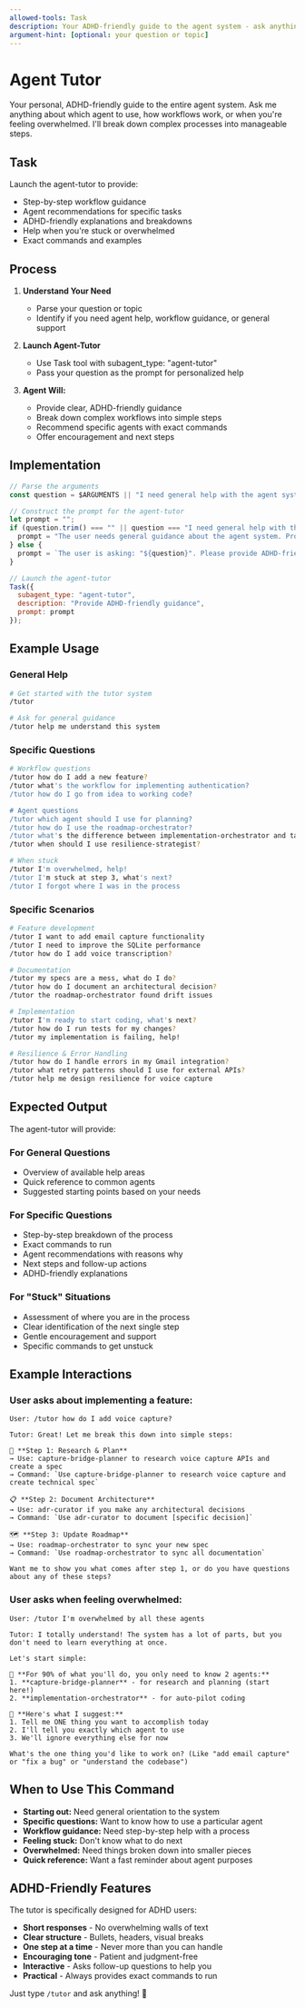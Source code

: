 ```yaml
---
allowed-tools: Task
description: Your ADHD-friendly guide to the agent system - ask anything!
argument-hint: [optional: your question or topic]
---
```


# Agent Tutor

Your personal, ADHD-friendly guide to the entire agent system. Ask me anything about which agent to use, how workflows work, or when you're feeling overwhelmed. I'll break down complex processes into manageable steps.

## Task

Launch the agent-tutor to provide:
- Step-by-step workflow guidance
- Agent recommendations for specific tasks
- ADHD-friendly explanations and breakdowns
- Help when you're stuck or overwhelmed
- Exact commands and examples

## Process

1. **Understand Your Need**
   - Parse your question or topic
   - Identify if you need agent help, workflow guidance, or general support

2. **Launch Agent-Tutor**
   - Use Task tool with subagent_type: "agent-tutor"
   - Pass your question as the prompt for personalized help

3. **Agent Will:**
   - Provide clear, ADHD-friendly guidance
   - Break down complex workflows into simple steps
   - Recommend specific agents with exact commands
   - Offer encouragement and next steps

## Implementation

```javascript
// Parse the arguments
const question = $ARGUMENTS || "I need general help with the agent system";

// Construct the prompt for the agent-tutor
let prompt = "";
if (question.trim() === "" || question === "I need general help with the agent system") {
  prompt = "The user needs general guidance about the agent system. Provide an overview of available help and ask what specific area they'd like help with.";
} else {
  prompt = `The user is asking: "${question}". Please provide ADHD-friendly guidance, breaking down complex concepts into simple steps. Include specific agent recommendations with exact commands where applicable.`;
}

// Launch the agent-tutor
Task({
  subagent_type: "agent-tutor",
  description: "Provide ADHD-friendly guidance",
  prompt: prompt
});
```

## Example Usage

### General Help
```bash
# Get started with the tutor system
/tutor

# Ask for general guidance
/tutor help me understand this system
```

### Specific Questions
```bash
# Workflow questions
/tutor how do I add a new feature?
/tutor what's the workflow for implementing authentication?
/tutor how do I go from idea to working code?

# Agent questions
/tutor which agent should I use for planning?
/tutor how do I use the roadmap-orchestrator?
/tutor what's the difference between implementation-orchestrator and task-implementer?
/tutor when should I use resilience-strategist?

# When stuck
/tutor I'm overwhelmed, help!
/tutor I'm stuck at step 3, what's next?
/tutor I forgot where I was in the process
```

### Specific Scenarios
```bash
# Feature development
/tutor I want to add email capture functionality
/tutor I need to improve the SQLite performance
/tutor how do I add voice transcription?

# Documentation
/tutor my specs are a mess, what do I do?
/tutor how do I document an architectural decision?
/tutor the roadmap-orchestrator found drift issues

# Implementation
/tutor I'm ready to start coding, what's next?
/tutor how do I run tests for my changes?
/tutor my implementation is failing, help!

# Resilience & Error Handling
/tutor how do I handle errors in my Gmail integration?
/tutor what retry patterns should I use for external APIs?
/tutor help me design resilience for voice capture
```

## Expected Output

The agent-tutor will provide:

### For General Questions
- Overview of available help areas
- Quick reference to common agents
- Suggested starting points based on your needs

### For Specific Questions
- Step-by-step breakdown of the process
- Exact commands to run
- Agent recommendations with reasons why
- Next steps and follow-up actions
- ADHD-friendly explanations

### For "Stuck" Situations
- Assessment of where you are in the process
- Clear identification of the next single step
- Gentle encouragement and support
- Specific commands to get unstuck

## Example Interactions

### User asks about implementing a feature:
```
User: /tutor how do I add voice capture?

Tutor: Great! Let me break this down into simple steps:

🔬 **Step 1: Research & Plan**
→ Use: capture-bridge-planner to research voice capture APIs and create a spec
→ Command: `Use capture-bridge-planner to research voice capture and create technical spec`

📋 **Step 2: Document Architecture**
→ Use: adr-curator if you make any architectural decisions
→ Command: `Use adr-curator to document [specific decision]`

🗺️ **Step 3: Update Roadmap**
→ Use: roadmap-orchestrator to sync your new spec
→ Command: `Use roadmap-orchestrator to sync all documentation`

Want me to show you what comes after step 1, or do you have questions about any of these steps?
```

### User asks when feeling overwhelmed:
```
User: /tutor I'm overwhelmed by all these agents

Tutor: I totally understand! The system has a lot of parts, but you don't need to learn everything at once.

Let's start simple:

🎯 **For 90% of what you'll do, you only need to know 2 agents:**
1. **capture-bridge-planner** - for research and planning (start here!)
2. **implementation-orchestrator** - for auto-pilot coding

🤝 **Here's what I suggest:**
1. Tell me ONE thing you want to accomplish today
2. I'll tell you exactly which agent to use
3. We'll ignore everything else for now

What's the one thing you'd like to work on? (Like "add email capture" or "fix a bug" or "understand the codebase")
```

## When to Use This Command

- **Starting out:** Need general orientation to the system
- **Specific questions:** Want to know how to use a particular agent
- **Workflow guidance:** Need step-by-step help with a process
- **Feeling stuck:** Don't know what to do next
- **Overwhelmed:** Need things broken down into smaller pieces
- **Quick reference:** Want a fast reminder about agent purposes

## ADHD-Friendly Features

The tutor is specifically designed for ADHD users:
- **Short responses** - No overwhelming walls of text
- **Clear structure** - Bullets, headers, visual breaks
- **One step at a time** - Never more than you can handle
- **Encouraging tone** - Patient and judgment-free
- **Interactive** - Asks follow-up questions to help you
- **Practical** - Always provides exact commands to run

Just type `/tutor` and ask anything! 🎯